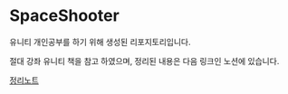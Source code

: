# SpaceShooter

유니티 개인공부를 하기 위해 생성된 리포지토리입니다.

절대 강좌 유니티 책을 참고 하였으며, 정리된 내용은 다음 링크인 노션에 있습니다.


[정리노트](https://team-cnd.notion.site/5136c90b42bd434c8c15394279b3f4ee?pvs=4)